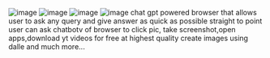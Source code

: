 ![image](https://github.com/Akshat2711/AIbrowser/assets/133498390/3a32bc74-c3d4-447e-b058-ce6476f68615)
![image](https://github.com/Akshat2711/AIbrowser/assets/133498390/7555ebbb-7fed-4e6c-bb2a-ba54c1c7c24b)
![image](https://github.com/Akshat2711/AIbrowser/assets/133498390/79d4e602-a54c-4d4a-b3ab-b0dc5f6ec882)
![image](https://github.com/Akshat2711/AIbrowser/assets/133498390/45cf6200-dea2-4ecc-9bdd-8758bcde177a)
chat gpt powered browser that allows user to ask any query and give answer as quick as possible straight to point
user can ask chatbotv of browser  to click pic, take screenshot,open apps,download yt videos for free at highest quality
create images using dalle and much more...



